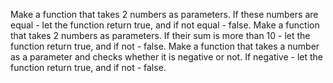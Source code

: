 Make a function that takes 2 numbers as parameters.
If these numbers are equal - let the function return true, and if not equal - false.
Make a function that takes 2 numbers as parameters. 
If their sum is more than 10 - let the function return true, and if not - false.
Make a function that takes a number as a parameter and checks whether it is negative or not. 
If negative - let the function return true, and if not - false.